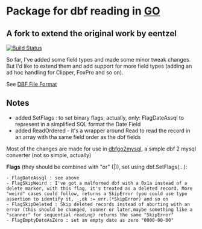 # Package for dbf reading in [GO](https://golang.org)

## A fork to extend the original work by eentzel

[![Build Status](https://travis-ci.com/squeeze69/dbf.svg?branch=master)](https://travis-ci.org/squeeze69/dbf)

So far, I've added some field types and made some minor tweak changes.
But I'd like to extend them and add support for more field types (adding an ad hoc handling for Clipper, FoxPro and so on).

See [DBF File Format](http://www.clicketyclick.dk/databases/xbase/format/index.html)

## Notes

- added SetFlags : to set binary flags, actually, only: FlagDateAssql to represent in a simplified SQL format the Date Field
- added ReadOrdered - it's a wrapper around Read to read the record in an array with tha same field order as the dbf fields

Most of the changes are made for use in [dbfgo2mysql](https://github.com/squeeze69/dbfgo2mysql), a simple dbf 2 mysql converter (not so simple, actually)

**Flags** (they should be combined with "or" (|)), set using dbf.SetFlags(...):

    - FlagDateAssql : see above
    - FlagSkipWeird : I've got a malformed dbf with a 0x1a instead of a delete marker, with this flag, it's treated as a deleted record. More "weird" cases could follow, returns a SkipError (you could use type assertion to identify it, _,ok := err.(*SkipError) and so on
    - FlagSkipDeleted : Skip deleted records instead of aborting with an error (this should be changed, sooner or later,maybe something like a "scanner" for sequential reading) returns the same "SkipError"
    - FlagEmptyDateAsZero : set an empty date as zero "0000-00-00"